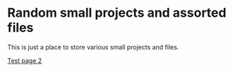 # Random small projects and assorted files
This is just a place to store various small projects and files.

[Test page 2](/test.html)
